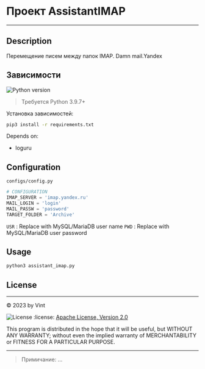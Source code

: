 
# Проект AssistantIMAP

---------------------------------------------------------

## Description

Перемещение писем между папок IMAP.
Damn mail.Yandex


## Зависимости

![Python version](https://img.shields.io/badge/python-3.9%2B-blue)
> Требуется Python 3.9.7+

Установка зависимостей:
```sh
pip3 install -r requirements.txt
```
Depends on:
- loguru

## Configuration

`configs/config.py`

```python
# CONFIGURATION
IMAP_SERVER = 'imap.yandex.ru'
MAIL_LOGIN = 'login'
MAIL_PASSW = 'password'
TARGET_FOLDER = 'Archive'
```
``USR`` : Replace with MySQL/MariaDB user name
``PWD`` : Replace with MySQL/MariaDB user password


## Usage

```bash
python3 assistant_imap.py
```

## License
____

:copyright: 2023 by Vint

![License](https://img.shields.io/badge/license-Apache--2.0-blue)
:license:  [Apache License, Version 2.0](https://opensource.org/licenses/Apache-2.0)

This program is distributed in the hope that it will be useful, but WITHOUT ANY WARRANTY; without even the implied warranty of MERCHANTABILITY or FITNESS FOR A PARTICULAR PURPOSE.

____


> Примичание: ...
